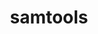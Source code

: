 ---
title: "samtools"
layout: cache
categories: [package, develop]
meta: {"versions": ["1.19", "1.19.2"], "compilers": ["gcc@=7.3.1"], "oss": ["amzn2"], "platforms": ["linux"], "targets": ["aarch64", "neoverse_n1", "x86_64_v3"], "stacks": ["aws-isc", "aws-isc-aarch64", "root"], "num_specs": 9, "num_specs_by_stack": {"aws-isc-aarch64": 6, "root": 9, "aws-isc": 3}}
spec_details: [{"hash": "jl22lmyoknztl32zanebepb5prvqt5hf", "compiler": "gcc@=7.3.1", "versions": ["1.19"], "os": "amzn2", "platform": "linux", "target": "aarch64", "variants": ["build_system=generic"], "stacks": ["aws-isc-aarch64", "root"], "size": "-", "tarball": "https://binaries.spack.io/develop/build_cache/linux-amzn2-aarch64/gcc-7.3.1/samtools-1.19/linux-amzn2-aarch64-gcc-7.3.1-samtools-1.19-jl22lmyoknztl32zanebepb5prvqt5hf.spack"}, {"hash": "mzufyhl5nhc32sqmwihxbaad5mqjpvj6", "compiler": "gcc@=7.3.1", "versions": ["1.19"], "os": "amzn2", "platform": "linux", "target": "aarch64", "variants": ["build_system=generic"], "stacks": ["aws-isc-aarch64", "root"], "size": "-", "tarball": "https://binaries.spack.io/develop/build_cache/linux-amzn2-aarch64/gcc-7.3.1/samtools-1.19/linux-amzn2-aarch64-gcc-7.3.1-samtools-1.19-mzufyhl5nhc32sqmwihxbaad5mqjpvj6.spack"}, {"hash": "c7hv2luzaeg5tpuw3unjly2jycymqlpl", "compiler": "gcc@=7.3.1", "versions": ["1.19.2"], "os": "amzn2", "platform": "linux", "target": "aarch64", "variants": ["build_system=generic"], "stacks": ["aws-isc-aarch64", "root"], "size": "-", "tarball": "https://binaries.spack.io/develop/build_cache/linux-amzn2-aarch64/gcc-7.3.1/samtools-1.19.2/linux-amzn2-aarch64-gcc-7.3.1-samtools-1.19.2-c7hv2luzaeg5tpuw3unjly2jycymqlpl.spack"}, {"hash": "aryrt6ac536bhxqsdf3ybp6rvoj36pio", "compiler": "gcc@=7.3.1", "versions": ["1.19.2"], "os": "amzn2", "platform": "linux", "target": "neoverse_n1", "variants": ["build_system=generic"], "stacks": ["aws-isc-aarch64", "root"], "size": "-", "tarball": "https://binaries.spack.io/develop/build_cache/linux-amzn2-neoverse_n1/gcc-7.3.1/samtools-1.19.2/linux-amzn2-neoverse_n1-gcc-7.3.1-samtools-1.19.2-aryrt6ac536bhxqsdf3ybp6rvoj36pio.spack"}, {"hash": "7r7us4dzddd5xtw3rubqrcyc37gifeer", "compiler": "gcc@=7.3.1", "versions": ["1.19"], "os": "amzn2", "platform": "linux", "target": "neoverse_n1", "variants": ["build_system=generic"], "stacks": ["aws-isc-aarch64", "root"], "size": "-", "tarball": "https://binaries.spack.io/develop/build_cache/linux-amzn2-neoverse_n1/gcc-7.3.1/samtools-1.19/linux-amzn2-neoverse_n1-gcc-7.3.1-samtools-1.19-7r7us4dzddd5xtw3rubqrcyc37gifeer.spack"}, {"hash": "mo6ug6owx3dbdwsua3psdfvh6g6bwu6a", "compiler": "gcc@=7.3.1", "versions": ["1.19"], "os": "amzn2", "platform": "linux", "target": "neoverse_n1", "variants": ["build_system=generic"], "stacks": ["aws-isc-aarch64", "root"], "size": "-", "tarball": "https://binaries.spack.io/develop/build_cache/linux-amzn2-neoverse_n1/gcc-7.3.1/samtools-1.19/linux-amzn2-neoverse_n1-gcc-7.3.1-samtools-1.19-mo6ug6owx3dbdwsua3psdfvh6g6bwu6a.spack"}, {"hash": "azz5ae6p2h2oaoohgiwf2otm2wl57una", "compiler": "gcc@=7.3.1", "versions": ["1.19"], "os": "amzn2", "platform": "linux", "target": "x86_64_v3", "variants": ["build_system=generic"], "stacks": ["aws-isc", "root"], "size": "-", "tarball": "https://binaries.spack.io/develop/build_cache/linux-amzn2-x86_64_v3/gcc-7.3.1/samtools-1.19/linux-amzn2-x86_64_v3-gcc-7.3.1-samtools-1.19-azz5ae6p2h2oaoohgiwf2otm2wl57una.spack"}, {"hash": "at4tcee6rerv4cmfnn5ungo63p4iilx4", "compiler": "gcc@=7.3.1", "versions": ["1.19.2"], "os": "amzn2", "platform": "linux", "target": "x86_64_v3", "variants": ["build_system=generic"], "stacks": ["aws-isc", "root"], "size": "-", "tarball": "https://binaries.spack.io/develop/build_cache/linux-amzn2-x86_64_v3/gcc-7.3.1/samtools-1.19.2/linux-amzn2-x86_64_v3-gcc-7.3.1-samtools-1.19.2-at4tcee6rerv4cmfnn5ungo63p4iilx4.spack"}, {"hash": "daoktpovzivsq6zmwjyw6et2f7haixzo", "compiler": "gcc@=7.3.1", "versions": ["1.19"], "os": "amzn2", "platform": "linux", "target": "x86_64_v3", "variants": ["build_system=generic"], "stacks": ["aws-isc", "root"], "size": "-", "tarball": "https://binaries.spack.io/develop/build_cache/linux-amzn2-x86_64_v3/gcc-7.3.1/samtools-1.19/linux-amzn2-x86_64_v3-gcc-7.3.1-samtools-1.19-daoktpovzivsq6zmwjyw6et2f7haixzo.spack"}]
---